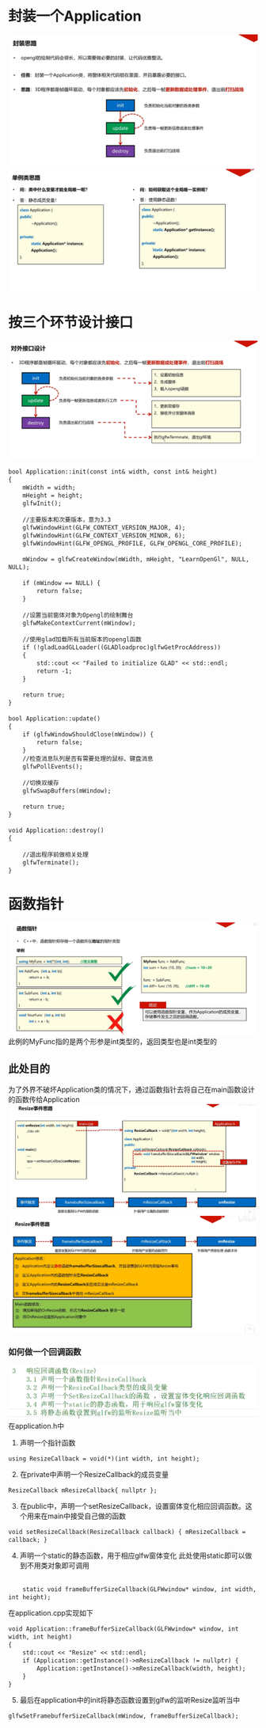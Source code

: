 # 封装一个Application
![输入图片说明](/imgs/2024-10-13/VIxcnh6mId4MhoGT.png)
![输入图片说明](/imgs/2024-10-13/sVDUnB9Ry98gBWSi.png)
# 按三个环节设计接口
![输入图片说明](/imgs/2024-10-13/S2w0kZL0slRjxDTp.png)
```
bool Application::init(const int& width, const int& height)
{
	mWidth = width;
	mHeight = height;
	glfwInit();

	//主要版本和次要版本，意为3.3
	glfwWindowHint(GLFW_CONTEXT_VERSION_MAJOR, 4);
	glfwWindowHint(GLFW_CONTEXT_VERSION_MINOR, 6);
	glfwWindowHint(GLFW_OPENGL_PROFILE, GLFW_OPENGL_CORE_PROFILE);

	mWindow = glfwCreateWindow(mWidth, mHeight, "LearnOpenGl", NULL, NULL);

	if (mWindow == NULL) {
		return false;
	}

	//设置当前窗体对象为Opengl的绘制舞台
	glfwMakeContextCurrent(mWindow);

	//使用glad加载所有当前版本的opengl函数
	if (!gladLoadGLLoader((GLADloadproc)glfwGetProcAddress))
	{
		std::cout << "Failed to initialize GLAD" << std::endl;
		return -1;
	}

	return true;
}

bool Application::update()
{
	if (glfwWindowShouldClose(mWindow)) {
		return false;
	}
	//检查消息队列是否有需要处理的鼠标、键盘消息
	glfwPollEvents();

	//切换双缓存
	glfwSwapBuffers(mWindow);

	return true;
}

void Application::destroy()
{

	//退出程序前做相关处理
	glfwTerminate();
}
```
# 函数指针
![输入图片说明](/imgs/2024-10-13/CNaydYLtOfCeBkqe.png)
此例的MyFunc指的是两个形参是int类型的，返回类型也是int类型的
## 此处目的
为了外界不破坏Application类的情况下，通过函数指针去将自己在main函数设计的函数传给Application
![输入图片说明](/imgs/2024-10-13/G7ETkU4hUHeio9aM.png)
![输入图片说明](/imgs/2024-10-13/VIUxM347q0kIqYQN.png)
### 如何做一个回调函数
![输入图片说明](/imgs/2024-10-13/ntHIG4xCIvTcI34R.png)
在application.h中
1. 声明一个指针函数
```
using ResizeCallback = void(*)(int width, int height);
```
2. 在private中声明一个ResizeCallback的成员变量
```
ResizeCallback mResizeCallback{ nullptr };
```
3. 在public中，声明一个setResizeCallback，设置窗体变化相应回调函数。这个用来在main中接受自己做的函数
```
void setResizeCallback(ResizeCallback callback) { mResizeCallback = callback; }
```
4. 声明一个static的静态函数，用于相应glfw窗体变化
此处使用static即可以做到不用类对象即可调用

```

	static void frameBufferSizeCallback(GLFWwindow* window, int width, int height);
```
在application.cpp实现如下
```
void Application::frameBufferSizeCallback(GLFWwindow* window, int width, int height)
{
	std::cout << "Resize" << std::endl;
	if (Application::getInstance()->mResizeCallback != nullptr) {
		Application::getInstance()->mResizeCallback(width, height);
	}
}
```
5. 最后在application中的init将静态函数设置到glfw的监听Resize监听当中
```
glfwSetFramebufferSizeCallback(mWindow, frameBufferSizeCallback);
```

<!--stackedit_data:
eyJoaXN0b3J5IjpbLTQ0Mjk5NTMxNywtNDg5OTQzODM4LDEzNT
EwNzM4ODUsLTEyNjE3MzE2NjIsMTMxMTEzMjI3N119
-->